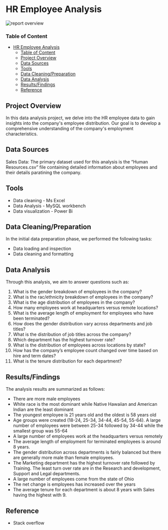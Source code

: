 # HR Employee Analysis
![report overview](https://github.com/luee-dev/hr_employee_analysis/assets/151563449/6a9c4fa2-4806-479b-972f-e2058c8659e1)

### Table of Content
- [HR Employee Analysis](#hr-employee-analysis)
    - [Table of Content](#table-of-content)
  - [Project Overview](#project-overview)
  - [Data Sources](#data-sources)
  - [Tools](#tools)
  - [Data Cleaning/Preparation](#data-cleaningpreparation)
  - [Data Analysis](#data-analysis)
  - [Results/Findings](#resultsfindings)
  - [Reference](#reference)

## Project Overview
In this data analysis project, we delve into the HR employee data to gain insights into the company's employee distribution. Our goal is to develop a comprehensive understanding of the company's employment characteristics.


## Data Sources
Sales Data: The primary dataset used for this analysis is the “Human Resources.csv” file containing detailed information about employees and their details paratining the company.

## Tools
 - Data cleaning - Ms Excel
 - Data Analysis - MySQL workbench
 - Data visualization - Power Bi
  
## Data Cleaning/Preparation
In the initial data preparation phase, we performed the following tasks:
 - Data loading and inspection
 - Data cleaning and formatting

## Data Analysis
Through this analysis, we aim to answer questions such as:
 1. What is the gender breakdown of employees in the company?
 2. What is the rac/ethnicity breakdown of employees in the company?
 3. What is the age distribution of employees in the company?
 4. How many employees work at headquarters versus remote locations?
 5. What is the average length of employment for employees who have been terminated?
 6. How does the gender distribution vary across departments and job titles?
 7. What is the distribution of job titles across the company?
 8. Which department has the highest turnover rate?
 9. What is the distribution of employees across locations by state?
 10. How has the company’s employee count changed over time based on hire and term dates?
 11. What is the tenure distribution for each department?
   
## Results/Findings
The analysis results are summarized as follows:
- There are more male employees
- White race is the most dominant while Native Hawaiian and American Indian are the least dominant
- The youngest employee is 21 years old and the oldest is 58 years old
- Age groups were created (18-24, 25-34, 34-44, 45-54, 55-64). A large number of employees were between 25-34 followed by 34-44 while the smallest group was 55-64
- A large number of employees work at the headquarters versus remotely
- The average length of employment for terminated employees is around 8 years.
- The gender distribution across departments is fairly balanced but there are generally more male than female employees.
- The Marketing department has the highest turnover rate followed by Training. The least turn over rate are in the Research and development, Support and Legal departments.
- A large number of employees come from the state of Ohio
- The net change is employees has increased over the years
- The average tenure for each department is about 8 years with Sales having the highest with 9.


## Reference
- Stack overflow


